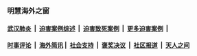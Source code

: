
### 明慧海外之窗

####  [武汉肺炎](indexes/365.md?t=06270401) &nbsp;|&nbsp;  [迫害案例综述](indexes/328.md?t=06270401) &nbsp;|&nbsp; [迫害致死案例](indexes/277.md?t=06270401)  &nbsp;|&nbsp; [更多迫害案例](indexes/81.md?t=06270401)  &nbsp;|&nbsp; 
####  [时事评论](indexes/19.md?t=06270401) &nbsp;|&nbsp; [海外简讯](indexes/245.md?t=06270401)&nbsp;|&nbsp;  [社会支持](indexes/140.md?t=06270401) &nbsp;|&nbsp; [褒奖决议](indexes/282.md?t=06270401) &nbsp;|&nbsp; [社区报道](indexes/91.md?t=06270401)  &nbsp;|&nbsp; [天人之间](indexes/78.md?t=06270401) 


